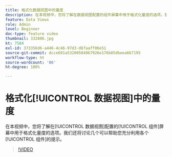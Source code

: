 ```yaml
---
title: 格式化数据视图中的量度
description: 在本视频中，您将了解在数据视图配置的组件屏幕中用于格式化量度的选项。我们还将讨论几个可以帮助您充分利用各个组件的提示。
feature: Data Views
role: Admin
level: Beginner
doc-type: feature video
thumbnail: 332806.jpg
kt: 7584
exl-id: 373356d6-a446-4c46-97d3-d6faaff06e51
source-git-commit: dcce691a53200504967926e176b85dbeea667195
workflow-type: ht
source-wordcount: '86'
ht-degree: 100%

---
```


# 格式化[!UICONTROL 数据视图]中的量度

在本视频中，您将了解在[!UICONTROL 数据视图]配置的[!UICONTROL 组件]屏幕中用于格式化量度的选项。我们还将讨论几个可以帮助您充分利用各个[!UICONTROL 组件]的提示。

>[!VIDEO](https://video.tv.adobe.com/v/332806/?quality=12&learn=on)
